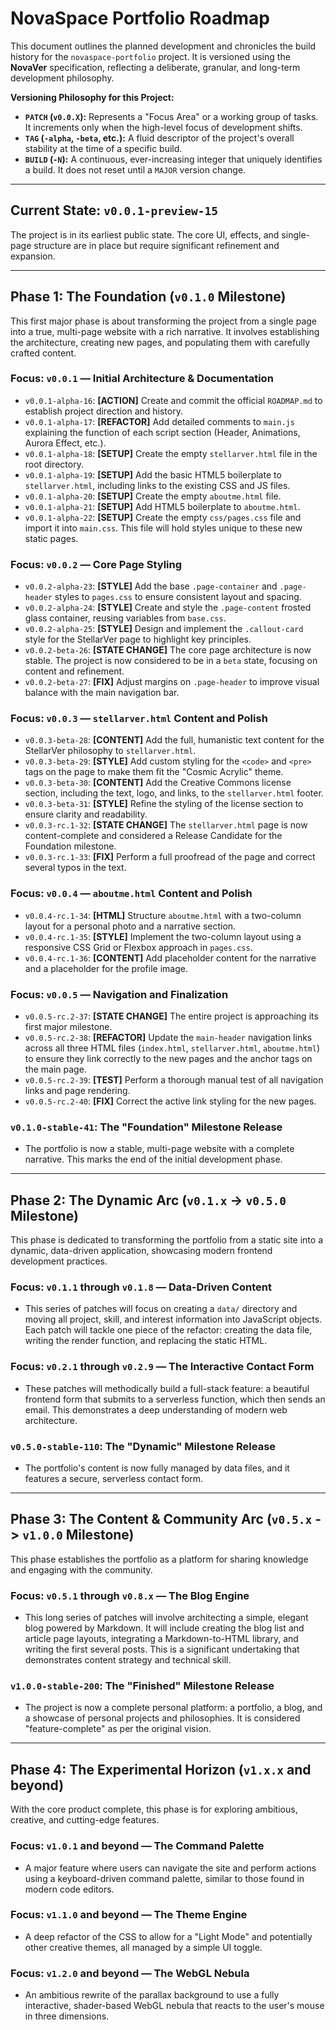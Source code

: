 
# NovaSpace Portfolio Roadmap

This document outlines the planned development and chronicles the build history for the `novaspace-portfolio` project. It is versioned using the **NovaVer** specification, reflecting a deliberate, granular, and long-term development philosophy.

**Versioning Philosophy for this Project:**

* **`PATCH` (`v0.0.X`):** Represents a "Focus Area" or a working group of tasks. It increments only when the high-level focus of development shifts.
* **`TAG` (`-alpha`, `-beta`, etc.):** A fluid descriptor of the project's overall stability at the time of a specific build.
* **`BUILD` (`-N`):** A continuous, ever-increasing integer that uniquely identifies a build. It does not reset until a `MAJOR` version change.

---

## Current State: `v0.0.1-preview-15`

The project is in its earliest public state. The core UI, effects, and single-page structure are in place but require significant refinement and expansion.

---

## Phase 1: The Foundation (`v0.1.0` Milestone)

This first major phase is about transforming the project from a single page into a true, multi-page website with a rich narrative. It involves establishing the architecture, creating new pages, and populating them with carefully crafted content.

### Focus: `v0.0.1` — Initial Architecture & Documentation

* `v0.0.1-alpha-16`: **[ACTION]** Create and commit the official `ROADMAP.md` to establish project direction and history.
* `v0.0.1-alpha-17`: **[REFACTOR]** Add detailed comments to `main.js` explaining the function of each script section (Header, Animations, Aurora Effect, etc.).
* `v0.0.1-alpha-18`: **[SETUP]** Create the empty `stellarver.html` file in the root directory.
* `v0.0.1-alpha-19`: **[SETUP]** Add the basic HTML5 boilerplate to `stellarver.html`, including links to the existing CSS and JS files.
* `v0.0.1-alpha-20`: **[SETUP]** Create the empty `aboutme.html` file.
* `v0.0.1-alpha-21`: **[SETUP]** Add HTML5 boilerplate to `aboutme.html`.
* `v0.0.1-alpha-22`: **[SETUP]** Create the empty `css/pages.css` file and import it into `main.css`. This file will hold styles unique to these new static pages.

### Focus: `v0.0.2` — Core Page Styling

* `v0.0.2-alpha-23`: **[STYLE]** Add the base `.page-container` and `.page-header` styles to `pages.css` to ensure consistent layout and spacing.
* `v0.0.2-alpha-24`: **[STYLE]** Create and style the `.page-content` frosted glass container, reusing variables from `base.css`.
* `v0.0.2-alpha-25`: **[STYLE]** Design and implement the `.callout-card` style for the StellarVer page to highlight key principles.
* `v0.0.2-beta-26`: **[STATE CHANGE]** The core page architecture is now stable. The project is now considered to be in a `beta` state, focusing on content and refinement.
* `v0.0.2-beta-27`: **[FIX]** Adjust margins on `.page-header` to improve visual balance with the main navigation bar.

### Focus: `v0.0.3` — `stellarver.html` Content and Polish

* `v0.0.3-beta-28`: **[CONTENT]** Add the full, humanistic text content for the StellarVer philosophy to `stellarver.html`.
* `v0.0.3-beta-29`: **[STYLE]** Add custom styling for the `<code>` and `<pre>` tags on the page to make them fit the "Cosmic Acrylic" theme.
* `v0.0.3-beta-30`: **[CONTENT]** Add the Creative Commons license section, including the text, logo, and links, to the `stellarver.html` footer.
* `v0.0.3-beta-31`: **[STYLE]** Refine the styling of the license section to ensure clarity and readability.
* `v0.0.3-rc.1-32`: **[STATE CHANGE]** The `stellarver.html` page is now content-complete and considered a Release Candidate for the Foundation milestone.
* `v0.0.3-rc.1-33`: **[FIX]** Perform a full proofread of the page and correct several typos in the text.

### Focus: `v0.0.4` — `aboutme.html` Content and Polish

* `v0.0.4-rc.1-34`: **[HTML]** Structure `aboutme.html` with a two-column layout for a personal photo and a narrative section.
* `v0.0.4-rc.1-35`: **[STYLE]** Implement the two-column layout using a responsive CSS Grid or Flexbox approach in `pages.css`.
* `v0.0.4-rc.1-36`: **[CONTENT]** Add placeholder content for the narrative and a placeholder for the profile image.

### Focus: `v0.0.5` — Navigation and Finalization

* `v0.0.5-rc.2-37`: **[STATE CHANGE]** The entire project is approaching its first major milestone.
* `v0.0.5-rc.2-38`: **[REFACTOR]** Update the `main-header` navigation links across all three HTML files (`index.html`, `stellarver.html`, `aboutme.html`) to ensure they link correctly to the new pages and the anchor tags on the main page.
* `v0.0.5-rc.2-39`: **[TEST]** Perform a thorough manual test of all navigation links and page rendering.
* `v0.0.5-rc.2-40`: **[FIX]** Correct the active link styling for the new pages.

### **`v0.1.0-stable-41`: The "Foundation" Milestone Release**

* The portfolio is now a stable, multi-page website with a complete narrative. This marks the end of the initial development phase.

---

## Phase 2: The Dynamic Arc (`v0.1.x` -> `v0.5.0` Milestone)

This phase is dedicated to transforming the portfolio from a static site into a dynamic, data-driven application, showcasing modern frontend development practices.

### Focus: `v0.1.1` through `v0.1.8` — Data-Driven Content

* This series of patches will focus on creating a `data/` directory and moving all project, skill, and interest information into JavaScript objects. Each patch will tackle one piece of the refactor: creating the data file, writing the render function, and replacing the static HTML.

### Focus: `v0.2.1` through `v0.2.9` — The Interactive Contact Form

* These patches will methodically build a full-stack feature: a beautiful frontend form that submits to a serverless function, which then sends an email. This demonstrates a deep understanding of modern web architecture.

### **`v0.5.0-stable-110`: The "Dynamic" Milestone Release**

* The portfolio's content is now fully managed by data files, and it features a secure, serverless contact form.

---

## Phase 3: The Content & Community Arc (`v0.5.x` -> `v1.0.0` Milestone)

This phase establishes the portfolio as a platform for sharing knowledge and engaging with the community.

### Focus: `v0.5.1` through `v0.8.x` — The Blog Engine

* This long series of patches will involve architecting a simple, elegant blog powered by Markdown. It will include creating the blog list and article page layouts, integrating a Markdown-to-HTML library, and writing the first several posts. This is a significant undertaking that demonstrates content strategy and technical skill.

### **`v1.0.0-stable-200`: The "Finished" Milestone Release**

* The project is now a complete personal platform: a portfolio, a blog, and a showcase of personal projects and philosophies. It is considered "feature-complete" as per the original vision.

---

## Phase 4: The Experimental Horizon (`v1.x.x` and beyond)

With the core product complete, this phase is for exploring ambitious, creative, and cutting-edge features.

### Focus: `v1.0.1` and beyond — The Command Palette

* A major feature where users can navigate the site and perform actions using a keyboard-driven command palette, similar to those found in modern code editors.

### Focus: `v1.1.0` and beyond — The Theme Engine

* A deep refactor of the CSS to allow for a "Light Mode" and potentially other creative themes, all managed by a simple UI toggle.

### Focus: `v1.2.0` and beyond — The WebGL Nebula

* An ambitious rewrite of the parallax background to use a fully interactive, shader-based WebGL nebula that reacts to the user's mouse in three dimensions.
